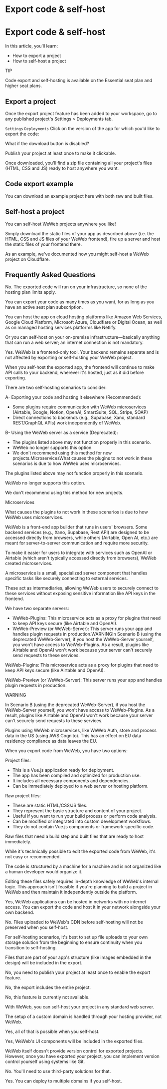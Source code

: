 # Export code & self-host ​


# Export code & self-host ​

In this article, you'll learn:

- How to export a project
- How to self-host a project

TIP

Code export and self-hosting is available on the Essential seat plan and higher seat plans.


## Export a project ​

Once the export project feature has been added to your workspace, go to any published project's Settings > Deployments tab.

`Settings`
`Deployments`
Click on the version of the app for which you'd like to export the code:



What if the download button is disabled?

Publish your project at least once to make it clickable.

Once downloaded, you'll find a zip file containing all your project's files (HTML, CSS and JS) ready to host anywhere you want.


## Code export example ​

You can download an example project here with both raw and built files.




## Self-host a project ​

You can self-host WeWeb projects anywhere you like!

Simply download the static files of your app as described above (i.e. the HTML, CSS and JS files of your WeWeb frontend), fire up a server and host the static files of your frontend there.

As an example, we've documented how you might self-host a WeWeb project on Cloudflare.


## Frequently Asked Questions ​

No. The exported code will run on your infrastructure, so none of the hosting plan limits apply.

You can export your code as many times as you want, for as long as you have an active seat plan subscription.

You can host the app on cloud hosting platforms like Amazon Web Services, Google Cloud Platform, Microsoft Azure, Cloudflare or Digital Ocean, as well as on managed hosting services platforms like Netlify.

Or you can self-host on your on-premise infrastructure—basically anything that can run a web server; an internet connection is not mandatory.

Yes. WeWeb is a frontend-only tool. Your backend remains separate and is not affected by exporting or self-hosting your WeWeb project.

When you self-host the exported app, the frontend will continue to make API calls to your backend, wherever it's hosted, just as it did before exporting.

There are two self-hosting scenarios to consider:

A- Exporting your code and hosting it elsewhere (Recommended):

- Some plugins require communication with WeWeb microservices (Airtable, Google, Notion, OpenAI, SmartSuite, SQL, Stripe, SOAP)
- Direct connections to backends (e.g., Supabase, Xano, standard REST/GraphQL APIs) work independently of WeWeb.

B- Using the WeWeb server as a service (Deprecated):

- The plugins listed above may not function properly in this scenario.
- WeWeb no longer supports this option.
- We don't recommend using this method for new projects.MicroservicesWhat causes the plugins to not work in these scenarios is due to how WeWeb uses microservices.

The plugins listed above may not function properly in this scenario.

WeWeb no longer supports this option.

We don't recommend using this method for new projects.

Microservices

What causes the plugins to not work in these scenarios is due to how WeWeb uses microservices.

WeWeb is a front-end app builder that runs in users' browsers. Some backend services (e.g., Xano, Supabase, Rest API) are designed to be accessed directly from browsers, while others (Airtable, Open AI, etc.) are meant for server-to-server communication and require more security.

To make it easier for users to integrate with services such as OpenAI or Airtable (which aren't typically accessed directly from browsers), WeWeb created microservices.

A microservice is a small, specialized server component that handles specific tasks like securely connecting to external services.

These act as intermediaries, allowing WeWeb users to securely connect to these services without exposing sensitive information like API keys in the frontend.



We have two separate servers:

- WeWeb-Plugins: This microservice acts as a proxy for plugins that need to keep API keys secure (like Airtable and OpenAI).
- WeWeb-Preview (or WeWeb-Server): This server runs your app and handles plugin requests in production.WARNINGIn Scenario B (using the deprecated WeWeb-Server), if you host the WeWeb-Server yourself, you won't have access to WeWeb-Plugins. As a result, plugins like Airtable and OpenAI won't work because your server can't securely send requests to these services.

WeWeb-Plugins: This microservice acts as a proxy for plugins that need to keep API keys secure (like Airtable and OpenAI).

WeWeb-Preview (or WeWeb-Server): This server runs your app and handles plugin requests in production.

WARNING

In Scenario B (using the deprecated WeWeb-Server), if you host the WeWeb-Server yourself, you won't have access to WeWeb-Plugins. As a result, plugins like Airtable and OpenAI won't work because your server can't securely send requests to these services.

Plugins using WeWeb microservices, like WeWeb Auth, store and process data in the US (using AWS Cognito). This has an effect on EU data residency compliance as data leaves the EU.

When you export code from WeWeb, you have two options:

Project files:

- This is a Vue.js application ready for deployment.
- The app has been compiled and optimized for production use.
- It includes all necessary components and dependencies.
- Can be immediately deployed to a web server or hosting platform.

Raw project files:

- These are static HTML/CSS/JS files.
- They represent the basic structure and content of your project.
- Useful if you want to run your build process or perform code analysis.
- Can be modified or integrated into custom development workflows.
- They do not contain Vue.js components or framework-specific code.

Raw files that need a build step and built files that are ready to host immediately.

While it's technically possible to edit the exported code from WeWeb, it's not easy or recommended.

The code is structured by a machine for a machine and is not organized like a human developer would organize it.

Editing these files safely requires in-depth knowledge of WeWeb's internal logic. This approach isn't feasible if you're planning to build a project in WeWeb and then maintain it independently outside the platform.

Yes, WeWeb applications can be hosted in networks with no internet access. You can export the code and host it in your network alongside your own backend.

No. Files uploaded to WeWeb's CDN before self-hosting will not be preserved when you self-host.

For self-hosting scenarios, it's best to set up file uploads to your own storage solution from the beginning to ensure continuity when you transition to self-hosting.

Files that are part of your app's structure (like images embedded in the design) will be included in the export.

No, you need to publish your project at least once to enable the export feature.

No, the export includes the entire project.

No, this feature is currently not available.

With WeWeb, you can self-host your project in any standard web server.

The setup of a custom domain is handled through your hosting provider, not WeWeb.

Yes, all of that is possible when you self-host.

Yes, WeWeb's UI components will be included in the exported files.

WeWeb itself doesn't provide version control for exported projects. However, once you have exported your project, you can implement version control yourself using systems like Git.

No. You'll need to use third-party solutions for that.

Yes. You can deploy to multiple domains if you self-host.


